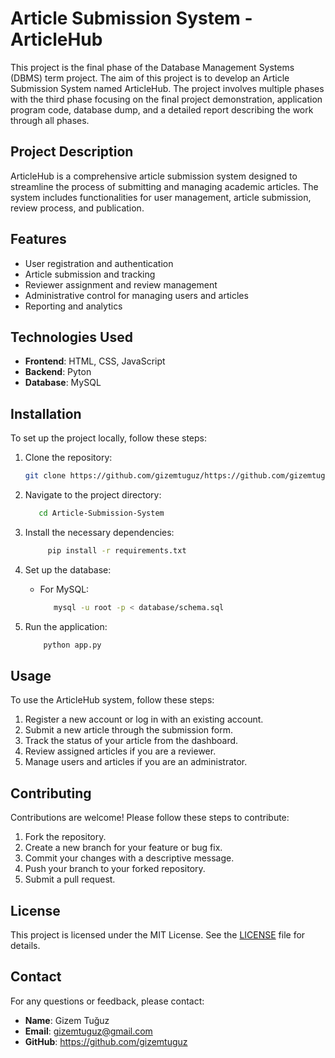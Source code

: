 # Article Submission System - ArticleHub

This project is the final phase of the Database Management Systems (DBMS) term project. The aim of this project is to develop an Article Submission System named ArticleHub. The project involves multiple phases with the third phase focusing on the final project demonstration, application program code, database dump, and a detailed report describing the work through all phases.

## Project Description

ArticleHub is a comprehensive article submission system designed to streamline the process of submitting and managing academic articles. The system includes functionalities for user management, article submission, review process, and publication.

## Features

- User registration and authentication
- Article submission and tracking
- Reviewer assignment and review management
- Administrative control for managing users and articles
- Reporting and analytics

## Technologies Used

- **Frontend**: HTML, CSS, JavaScript
- **Backend**: Pyton
- **Database**: MySQL

## Installation

To set up the project locally, follow these steps:

1. Clone the repository:

    ```bash
    git clone https://github.com/gizemtuguz/https://github.com/gizemtuguz/Article-Submission-System
    ```

2. Navigate to the project directory:

     ```bash
        cd Article-Submission-System
      ```

3. Install the necessary dependencies:

   ```bash
        pip install -r requirements.txt
    ```

4. Set up the database:

    - For MySQL:

       ```bash
          mysql -u root -p < database/schema.sql
       ```


5. Run the application:
    ```bash
        python app.py
      ```

## Usage

To use the ArticleHub system, follow these steps:

1. Register a new account or log in with an existing account.
2. Submit a new article through the submission form.
3. Track the status of your article from the dashboard.
4. Review assigned articles if you are a reviewer.
5. Manage users and articles if you are an administrator.

## Contributing

Contributions are welcome! Please follow these steps to contribute:

1. Fork the repository.
2. Create a new branch for your feature or bug fix.
3. Commit your changes with a descriptive message.
4. Push your branch to your forked repository.
5. Submit a pull request.

## License

This project is licensed under the MIT License. See the [LICENSE](LICENSE) file for details.

## Contact

For any questions or feedback, please contact:

- **Name**: Gizem Tuğuz 
- **Email**: gizemtuguz@gmail.com
- **GitHub**: https://github.com/gizemtuguz


